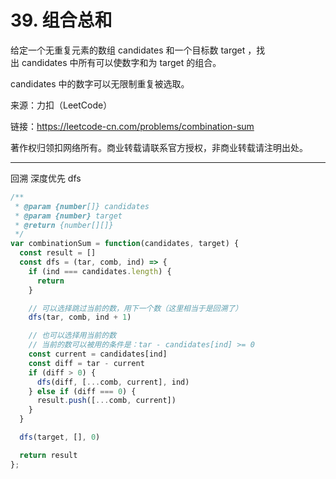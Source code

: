 # 39. 组合总和

给定一个无重复元素的数组 candidates 和一个目标数 target ，找出 candidates 中所有可以使数字和为 target 的组合。

candidates 中的数字可以无限制重复被选取。

来源：力扣（LeetCode）

链接：<https://leetcode-cn.com/problems/combination-sum>

著作权归领扣网络所有。商业转载请联系官方授权，非商业转载请注明出处。

---

回溯 深度优先 dfs

```js
/**
 * @param {number[]} candidates
 * @param {number} target
 * @return {number[][]}
 */
var combinationSum = function(candidates, target) {
  const result = []
  const dfs = (tar, comb, ind) => {
    if (ind === candidates.length) {
      return
    }

    // 可以选择跳过当前的数，用下一个数（这里相当于是回溯了）
    dfs(tar, comb, ind + 1)

    // 也可以选择用当前的数
    // 当前的数可以被用的条件是：tar - candidates[ind] >= 0
    const current = candidates[ind]
    const diff = tar - current
    if (diff > 0) {
      dfs(diff, [...comb, current], ind)
    } else if (diff === 0) {
      result.push([...comb, current])
    }
  }

  dfs(target, [], 0)

  return result
};
```
